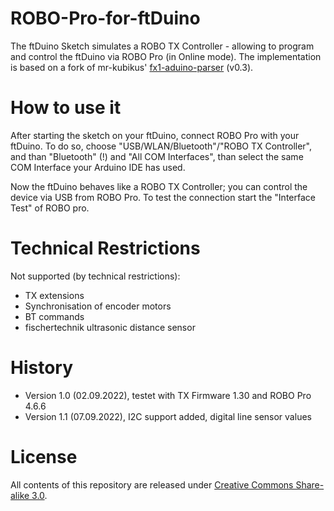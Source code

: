 # ROBO-Pro-for-ftDuino

The ftDuino Sketch simulates a ROBO TX Controller - allowing to program and control the ftDuino via ROBO Pro (in Online mode). 
The implementation is based on a fork of mr-kubikus' <a href="https://github.com/mr-kubikus/fx1-arduino-parser">fx1-aduino-parser</a> (v0.3).

# How to use it

After starting the sketch on your ftDuino, connect ROBO Pro with your ftDuino. To do so, choose "USB/WLAN/Bluetooth"/"ROBO TX Controller", and than "Bluetooth" (!) and "All COM Interfaces", than select the same COM Interface your Arduino IDE has used.

Now the ftDuino behaves like a ROBO TX Controller; you can control the device via USB from ROBO Pro. To test the connection start the "Interface Test" of ROBO pro.

# Technical Restrictions

Not supported (by technical restrictions):
- TX extensions
- Synchronisation of encoder motors
- BT commands 
- fischertechnik ultrasonic distance sensor 

# History

- Version 1.0 (02.09.2022), testet with TX Firmware 1.30 and ROBO Pro 4.6.6
- Version 1.1 (07.09.2022), I2C support added, digital line sensor values

# License

All contents of this repository are released under <a href="https://creativecommons.org/licenses/by-sa/3.0/">Creative Commons Share-alike 3.0</a>.

